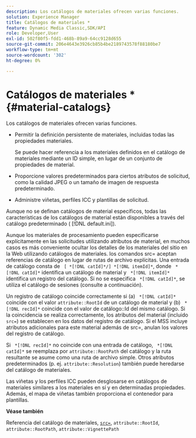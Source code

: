 ```yaml
---
description: Los catálogos de materiales ofrecen varias funciones.
solution: Experience Manager
title: Catálogos de materiales *
feature: Dynamic Media Classic,SDK/API
role: Developer,User
exl-id: 502f80f5-fdd1-468b-89a9-64cc9128d655
source-git-commit: 206e4643e3926cb85b4be2189743578f88180be7
workflow-type: tm+mt
source-wordcount: '302'
ht-degree: 0%

---
```


# Catálogos de materiales *{#material-catalogs}

Los catálogos de materiales ofrecen varias funciones.

* Permitir la definición persistente de materiales, incluidas todas las propiedades materiales.

   Se puede hacer referencia a los materiales definidos en el catálogo de materiales mediante un ID simple, en lugar de un conjunto de propiedades de material.
* Proporcione valores predeterminados para ciertos atributos de solicitud, como la calidad JPEG o un tamaño de imagen de respuesta predeterminado.
* Administre viñetas, perfiles ICC y plantillas de solicitud.

Aunque no se definan catálogos de material específicos, todas las características de los catálogos de material están disponibles a través del catálogo predeterminado ( [!DNL default.ini]).

Aunque los materiales de procesamiento pueden especificarse explícitamente en las solicitudes utilizando atributos de material, en muchos casos es más conveniente ocultar los detalles de los materiales del sitio en la Web utilizando catálogos de materiales. los comandos src= aceptan referencias de catálogo en lugar de rutas de archivo explícitas. Una entrada de catálogo consta de ` [ *[!DNL catId]*/] *[!DNL itemId]*`, donde ` *[!DNL catId]*` identifica un catálogo de material y ` *[!DNL itemId]*` identifica un registro del catálogo. Si no se especifica ` *[!DNL catId]*`, se utiliza el catálogo de sesiones (consulte a continuación).

Un registro de catálogo coincide correctamente si (a) ` *[!DNL catId]*` coincide con el valor `attribute::RootId` de un catálogo de material y (b) ` *[!DNL recId]*` coincide con el valor de catálogo::Id del mismo catálogo. Si la coincidencia se realiza correctamente, los atributos del material (incluido `src=`) se establecen en los datos del registro de catálogo. Si el MSS incluye atributos adicionales para este material además de src=, anulan los valores del registro de catálogo.

Si ` *[!DNL recId]*` no coincide con una entrada de catálogo, ` *[!DNL catId]*` se reemplaza por `attribute::RootPath` del catálogo y la ruta resultante se asume como una ruta de archivo simple. Otros atributos predeterminados (p. ej. `attribute::Resolution`) también puede heredarse del catálogo de materiales.

Las viñetas y los perfiles ICC pueden desglosarse en catálogos de materiales similares a los materiales en sí y en determinadas propiedades. Además, el mapa de viñetas también proporciona el contenedor para plantillas.

**Véase también**

Referencia del catálogo de materiales, [ `src=`](../../../../../../ir-api/http-protocol/image-rendering-api-ref/c-ir-http-protocol-ref/c-ir-http-protocol-command-reference/r-ir-src.md#reference-62c98abad22149d68d405ed6aaff8272), `attribute::RootId`, `attribute::RootPath`, `attribute::VignettePath`

